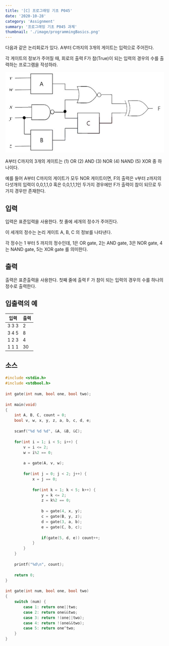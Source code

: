 ```yaml
---
title: '[C] 프로그래밍 기초 P045'
date: '2020-10-28'
category: 'Assignment'
summary: '프로그래밍 기초 P045 과제'
thumbnail: './image/programmingBasics.png'
---
```

다음과 같은 논리회로가 있다. A부터 C까지의 3개의 게이트는 입력으로 주어진다.

각 게이트의 정보가 주어질 때, 회로의 출력 F가 참(True)이 되는 입력의 경우의 수를 출력하는 프로그램을 작성하라.

![Problem](./image/pba/p045.jpg)

A부터 C까지의 3개의 게이트는 (1) OR (2) AND (3) NOR (4) NAND (5) XOR 중 하나이다.

예를 들어 A부터 C까지의 게이트가 모두 NOR 게이트이면, F의 출력은 v부터 z까지의 다섯개의 입력이 0,0,1,1,0 혹은 0,0,1,1,1인 두가지 경우에만 F가 출력이 참이 되므로 두가지 경우만 존재한다.

## 입력
입력은 표준입력을 사용한다. 첫 줄에 세개의 정수가 주어진다.

이 세개의 정수는 논리 게이트 A, B, C 의 정보를 나타낸다.

각 정수는 1 부터 5 까지의 정수인데, 1은 OR gate, 2는 AND gate, 3은 NOR gate, 4는 NAND gate, 5는 XOR gate 를 의미한다.

## 출력
출력은 표준출력을 사용한다. 첫째 줄에 출력 F 가 참이 되는 입력의 경우의 수를 하나의 정수로 출력한다.


## 입출력의 예

|입력|출력|
|---|---|
|3 3 3|2|
|3 4 5|8|
|1 2 3|4|
|1 1 1|30|

## 소스

```c
#include <stdio.h>
#include <stdbool.h>

int gate(int num, bool one, bool two);

int main(void)
{
	int A, B, C, count = 0;
	bool v, w, x, y, z, a, b, c, d, e;

	scanf("%d %d %d", &A, &B, &C);

	for(int i = 1; i < 5; i++) {
        v = i <= 2;
        w = i%2 == 0;

        a = gate(A, v, w);

        for(int j = 0; j < 2; j++) {
            x = j == 0;

            for(int k = 1; k < 5; k++) {
                y = k <= 2;
                z = k%2 == 0;

                b = gate(4, x, y);
                c = gate(B, y, z);
                d = gate(3, a, b);
                e = gate(C, b, c);

                if(gate(5, d, e)) count++;
            }
        }
    }

	printf("%d\n", count);

	return 0;
}

int gate(int num, bool one, bool two)
{
    switch (num) {
        case 1: return one||two;
        case 2: return one&&two;
        case 3: return !(one||two);
        case 4: return !(one&&two);
        case 5: return one^two;
    }
}
```